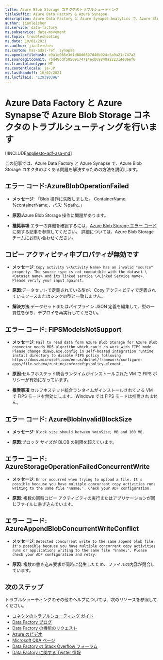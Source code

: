 ```yaml
---
title: Azure Blob Storage コネクタのトラブルシューティング
titleSuffix: Azure Data Factory & Azure Synapse
description: Azure Data Factory と Azure Synapse Analytics で、Azure Blob Storage コネクタの問題を解決する方法を説明します。
author: jianleishen
ms.service: data-factory
ms.subservice: data-movement
ms.topic: troubleshooting
ms.date: 10/01/2021
ms.author: jianleishen
ms.custom: has-adal-ref, synapse
ms.openlocfilehash: e9a1c085e3d1d88d0897d46b924c5a9a21c747a2
ms.sourcegitcommit: 7bd48cdf50509174714ecb69848a222314e06ef6
ms.translationtype: HT
ms.contentlocale: ja-JP
ms.lasthandoff: 10/02/2021
ms.locfileid: "129390396"
---
```

# <a name="troubleshoot-the-azure-blob-storage-connector-in-azure-data-factory-and-azure-synapse"></a>Azure Data Factory と Azure Synapseで Azure Blob Storage コネクタのトラブルシューティングを行います

[!INCLUDE[appliesto-adf-asa-md](includes/appliesto-adf-asa-md.md)]

この記事では、Azure Data Factory と Azure Synapse で、Azure Blob Storage コネクタのよくある問題を解決するための方法を説明します。

## <a name="error-code-azurebloboperationfailed"></a>エラー コード:AzureBlobOperationFailed

- **メッセージ**: 「Blob 操作に失敗しました。 ContainerName: %containerName;、パス: %path;。」

- **原因**:Azure Blob Storage 操作に問題があります。

- **推奨事項**:エラーの詳細を確認するには、[Azure Blob Storage エラー コード](/rest/api/storageservices/blob-service-error-codes)に関する記事を参照してください。 詳細については、Azure Blob Storage チームにお問い合わせください。


## <a name="invalid-property-during-copy-activity"></a>コピー アクティビティ中プロパティが無効です

- **メッセージ**: `Copy activity \<Activity Name> has an invalid "source" property. The source type is not compatible with the dataset \<Dataset Name> and its linked service \<Linked Service Name>. Please verify your input against.`

- **原因**:データセットで定義されている型が、Copy アクティビティで定義されているソースまたはシンクの型と一致しません。

- **解決方法**:データセットまたはパイプライン JSON 定義を編集して、型の一貫性を保ち、デプロイを再実行してください。

## <a name="error-code-fipsmodeisnotsupport"></a>エラー コード: FIPSModeIsNotSupport

- **メッセージ**: `Fail to read data form Azure Blob Storage for Azure Blob connector needs MD5 algorithm which can't co-work with FIPS mode. Please change diawp.exe.config in self-hosted integration runtime install directory to disable FIPS policy following https://docs.microsoft.com/en-us/dotnet/framework/configure-apps/file-schema/runtime/enforcefipspolicy-element.`

- **原因**:セルフホステッド統合ランタイムがインストールされた VM で FIPS ポリシーが有効になっています。

- **推奨事項**:セルフホステッド統合ランタイムがインストールされている VM で FIPS モードを無効にします。 Windows では FIPS モードは推奨されません。

## <a name="error-code-azureblobinvalidblocksize"></a>エラー コード: AzureBlobInvalidBlockSize

- **メッセージ**: `Block size should between %minSize; MB and 100 MB.`

- **原因**:ブロック サイズが BLOB の制限を超えています。

## <a name="error-code-azurestorageoperationfailedconcurrentwrite"></a>エラー コード: AzureStorageOperationFailedConcurrentWrite

- **メッセージ**: `Error occurred when trying to upload a file. It's possible because you have multiple concurrent copy activities runs writing to the same file '%name;'. Check your ADF configuration.`

- **原因**: 複数の同時コピー アクティビティの実行またはアプリケーションが同じファイルに書き込んでいます。

## <a name="error-code-azureappendblobconcurrentwriteconflict"></a>エラー コード: AzureAppendBlobConcurrentWriteConflict

- **メッセージ**: `Detected concurrent write to the same append blob file, it's possible because you have multiple concurrent copy activities runs or applications writing to the same file '%name;'. Please check your ADF configuration and retry.`

- **原因**: 複数の書き込み要求が同時に発生したため、ファイルの内容が競合しています。

## <a name="next-steps"></a>次のステップ

トラブルシューティングのその他のヘルプについては、次のリソースを参照してください。

- [コネクタのトラブルシューティング ガイド](connector-troubleshoot-guide.md)
- [Data Factory ブログ](https://azure.microsoft.com/blog/tag/azure-data-factory/)
- [Data Factory の機能のリクエスト](/answers/topics/azure-data-factory.html)
- [Azure のビデオ](https://azure.microsoft.com/resources/videos/index/?sort=newest&services=data-factory)
- [Microsoft Q&A ページ](/answers/topics/azure-data-factory.html)
- [Data Factory の Stack Overflow フォーラム](https://stackoverflow.com/questions/tagged/azure-data-factory)
- [Data Factory に関する Twitter 情報](https://twitter.com/hashtag/DataFactory)
